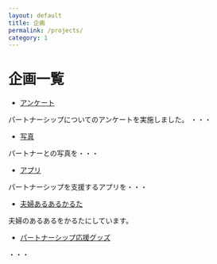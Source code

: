 ```yaml
---
layout: default
title: 企画
permalink: /projects/
category: 1
---
```


# 企画一覧 #

- [アンケート](./enquete)

パートナーシップについてのアンケートを実施しました。
・・・

- [写真](./photo)

パートナーとの写真を・・・


- [アプリ](./app)

パートナーシップを支援するアプリを・・・

- [夫婦あるあるかるた](./karuta)

夫婦のあるあるをかるたにしています。

- [パートナーシップ応援グッズ](./goods)

・・・